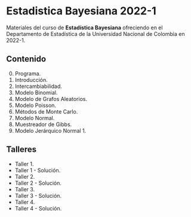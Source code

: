 # Estadistica Bayesiana 2022-1

Materiales del curso de **Estadística Bayesiana** ofreciendo en el Departamento de Estadística de la Universidad Nacional de Colombia en 2022-1.

## Contenido

0. Programa.
1. Introducción.
2. Intercambiabilidad.
3. Modelo Binomial.
4. Modelo de Grafos Aleatorios.
5. Modelo Poisson.
6. Métodos de Monte Carlo.
7. Modelo Normal.
8. Muestreador de Gibbs.
9. Modelo Jerárquico Normal 1.

## Talleres 

- Taller 1.
- Taller 1 - Solución.
- Taller 2.
- Taller 2 - Solución.
- Taller 3.
- Taller 3 - Solución.
- Taller 4.
- Taller 4 - Solución.
